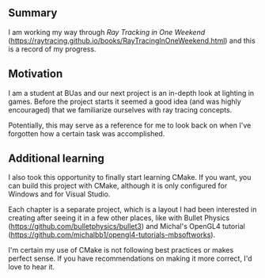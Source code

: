 ## Summary

I am working my way through *Ray Tracking in One Weekend* (https://raytracing.github.io/books/RayTracingInOneWeekend.html) and this is a record of my progress.


## Motivation

I am a student at BUas and our next project is an in-depth look at lighting in games. Before the project starts it seemed a good idea (and was highly encouraged) that we familiarize ourselves with ray tracing concepts.

Potentially, this may serve as a reference for me to look back on when I've forgotten how a certain task was accomplished.


## Additional learning

I also took this opportunity to finally start learning CMake. If you want, you can build this project with CMake, although it is only configured for Windows and for Visual Studio.

Each chapter is a separate project, which is a layout I had been interested in creating after seeing it in a few other places, like with Bullet Physics (https://github.com/bulletphysics/bullet3) and Michal's OpenGL4 tutorial (https://github.com/michalbb1/opengl4-tutorials-mbsoftworks).

I'm certain my use of CMake is not following best practices or makes perfect sense. If you have recommendations on making it more correct, I'd love to hear it.